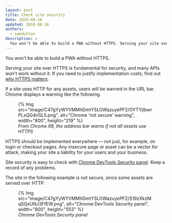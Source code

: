 ```yaml
---
layout: post
title: Check site security
date: 2018-08-16
updated: 2018-08-16
authors:
  - samdutton
description: >
  You won't be able to build a PWA without HTTPS. Serving your site over HTTPS is fundamental for security, and many APIs won't work without it. If you need to justify implementation costs, find out why HTTPS matters.
---
```


You won't be able to build a PWA without HTTPS.

Serving your site over HTTPS is fundamental for security, and many APIs won't work without it. If
you need to justify implementation costs, find out [why HTTPS matters](/web/fundamentals/security/encrypt-in-transit/why-https).

If a site uses HTTP for any assets, users will be warned in the URL bar. Chrome displays a warning
like the following.

<figure>
  {% Img src="image/C47gYyWYVMMhDmtYSLOWazuyePF2/OYTYjIbwrPLxQG4riSL5.png", alt="Chrome 'not secure' warning", width="800", height="219" %}
  <figcaption><em>From Chrome 68, the address bar warns if not all assets use HTTPS</em></figcaption>
</figure>

HTTPS should be implemented everywhere — not just, for example, on login or checkout pages. Any
insecure page or asset can be a vector for attack, making your site a liability for your users and
your business.

Site security is easy to check with [Chrome DevTools Security panel](/web/tools/chrome-devtools/security). Keep a record of any
problems.

The site in the following example is not secure, since some assets are served over HTTP.

<figure>
  {% Img src="image/C47gYyWYVMMhDmtYSLOWazuyePF2/S19zXkzMqSQxUNJ3FfEW.png", alt="Chrome DevTools Security panel", width="800", height="553" %}
  <figcaption><em>Chrome DevTools Security panel</em></figcaption> 
</figure>
